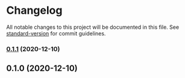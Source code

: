 # Changelog

All notable changes to this project will be documented in this file. See [standard-version](https://github.com/conventional-changelog/standard-version) for commit guidelines.

### [0.1.1](https://github.com/Mahmood-Bagheri/bookly/compare/v0.1.0...v0.1.1) (2020-12-10)

## 0.1.0 (2020-12-10)
